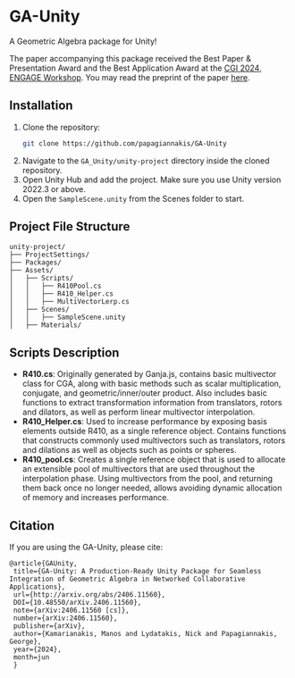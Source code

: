 # GA-Unity
A Geometric Algebra package for Unity!

The paper accompanying this package received the Best Paper & Presentation Award and the Best Application 
Award at the [CGI 2024, ENGAGE Workshop](https://www.cgs-network.org/cgi24/). 
You may read the preprint of the paper [here](https://arxiv.org/abs/2406.11560).

## Installation

1. Clone the repository:
   ```bash
   git clone https://github.com/papagiannakis/GA-Unity
   ```
2. Navigate to the `GA_Unity/unity-project` directory inside the cloned repository.
3. Open Unity Hub and add the project. Make sure you use Unity version 2022.3 or above.
4. Open the `SampleScene.unity` from the Scenes folder to start.

## Project File Structure
```
unity-project/
├── ProjectSettings/
├── Packages/
├── Assets/
│   ├── Scripts/
│   │   ├── R410Pool.cs
│   │   ├── R410_Helper.cs
│   │   ├── MultiVectorLerp.cs
│   ├── Scenes/
│   │   ├── SampleScene.unity
│   ├── Materials/
```

## Scripts Description

- **R410.cs**: Originally generated by Ganja.js, contains basic multivector class
for CGA, along with basic methods such as scalar multiplication, conjugate,
and geometric/inner/outer product. Also includes basic functions to extract
transformation information from translators, rotors and dilators, as well as
perform linear multivector interpolation.
- **R410_Helper.cs**: Used to increase performance by exposing basis elements
outside R410, as a single reference object. Contains functions that constructs
commonly used multivectors such as translators, rotors and dilations as well
as objects such as points or spheres.
- **R410_pool.cs**: Creates a single reference object that is used to allocate an
extensible pool of multivectors that are used throughout the interpolation
phase. Using multivectors from the pool, and returning them back once no
longer needed, allows avoiding dynamic allocation of memory and increases
performance.

## Citation

If you are using the GA-Unity, please cite:

```
@article{GAUnity, 
 title={GA-Unity: A Production-Ready Unity Package for Seamless Integration of Geometric Algebra in Networked Collaborative Applications}, 
 url={http://arxiv.org/abs/2406.11560}, 
 DOI={10.48550/arXiv.2406.11560},  
 note={arXiv:2406.11560 [cs]}, 
 number={arXiv:2406.11560}, 
 publisher={arXiv}, 
 author={Kamarianakis, Manos and Lydatakis, Nick and Papagiannakis, George}, 
 year={2024}, 
 month=jun 
 }
```
